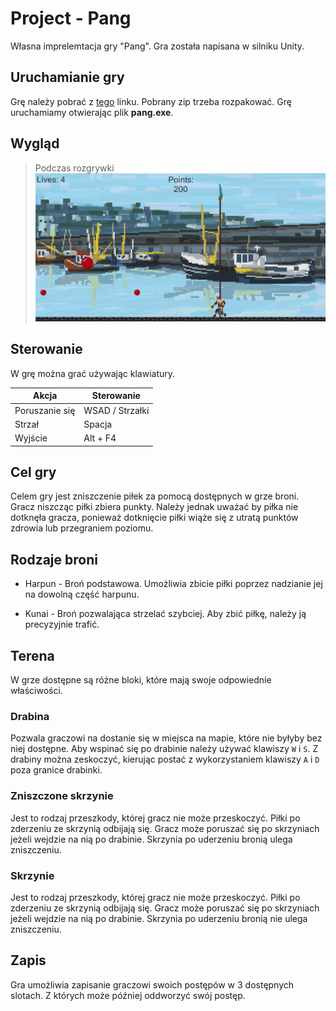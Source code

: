 # Project - Pang

Własna imprelemtacja gry "Pang". Gra została napisana w silniku Unity.

## Uruchamianie gry

Grę należy pobrać z [tego](https://filetransfer.io/data-package/2JlXMchM#link) linku. Pobrany zip trzeba rozpakować. Grę uruchamiamy otwierając plik **pang.exe**.

## Wygląd

> Podczas rozgrywki
> ![Gameplay](/docs/img/gameplay1.jpg)

## Sterowanie

W grę można grać używając klawiatury.

| Akcja          | Sterowanie      |
| -------------- | --------------- |
| Poruszanie się | WSAD / Strzałki |
| Strzał         | Spacja          |
| Wyjście        | Alt + F4        |

## Cel gry

Celem gry jest zniszczenie piłek za pomocą dostępnych w grze broni. Gracz niszcząc piłki zbiera punkty. Należy jednak uważać by piłka nie dotknęła gracza, ponieważ dotknięcie piłki wiąże się z utratą punktów zdrowia lub przegraniem poziomu.

## Rodzaje broni

- Harpun - Broń podstawowa. Umożliwia zbicie piłki poprzez nadzianie jej na dowolną część harpunu.

- Kunai - Broń pozwalająca strzelać szybciej. Aby zbić piłkę, należy ją precyzyjnie trafić.

## Terena

W grze dostępne są różne bloki, które mają swoje odpowiednie właściwości.

### Drabina

Pozwala graczowi na dostanie się w miejsca na mapie, które nie byłyby bez niej dostępne. Aby wspinać się po drabinie należy używać klawiszy `W` i `S`. Z drabiny można zeskoczyć, kierując postać z wykorzystaniem klawiszy `A` i `D` poza granice drabinki.

### Zniszczone skrzynie

Jest to rodzaj przeszkody, której gracz nie może przeskoczyć. Piłki po zderzeniu ze skrzynią odbijają się. Gracz może poruszać się po skrzyniach jeżeli wejdzie na nią po drabinie. Skrzynia po uderzeniu bronią ulega zniszczeniu.

### Skrzynie

Jest to rodzaj przeszkody, której gracz nie może przeskoczyć. Piłki po zderzeniu ze skrzynią odbijają się. Gracz może poruszać się po skrzyniach jeżeli wejdzie na nią po drabinie. Skrzynia po uderzeniu bronią nie ulega zniszczeniu.

## Zapis

Gra umożliwia zapisanie graczowi swoich postępów w 3 dostępnych slotach. Z których może później oddworzyć swój postęp.
